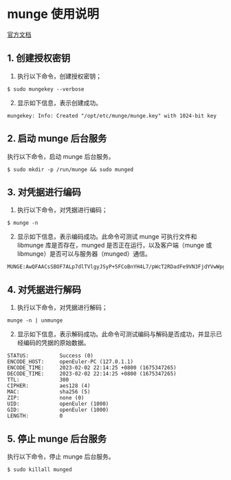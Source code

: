 # munge 使用说明

[官方文档](https://github.com/dun/munge/wiki)

## 1. 创建授权密钥

1. 执行以下命令，创建授权密钥；

```
$ sudo mungekey --verbose
```

2. 显示如下信息，表示创建成功。

```
mungekey: Info: Created "/opt/etc/munge/munge.key" with 1024-bit key
```

## 2. 启动 munge 后台服务

执行以下命令，启动 munge 后台服务。

```
$ sudo mkdir -p /run/munge && sudo munged
```

## 3. 对凭据进行编码

1. 执行以下命令，对凭据进行编码；

```
$ munge -n
```

2. 显示如下信息，表示编码成功。此命令可测试 munge 可执行文件和 libmunge 库是否存在，munged 是否正在运行，以及客户端（munge 或 libmunge）是否可以与服务器（munged）通信。

```
MUNGE:AwQFAACsSBOF7ALp7dlTVlgyJSyP+5FCoBnYH4L7/pWcT2RDadFe9VN3FjdYVwWpgFky6gjb6rLlUFmrRAYgbCkVegE6VOrHp0IiDISahhN7mJQv9dNhHmaiyUMRNIMzl/FivbI=:
```

## 4. 对凭据进行解码

1. 执行以下命令，对凭据进行解码；

```
munge -n | unmunge
```

2. 显示如下信息，表示解码成功。此命令可测试编码与解码是否成功，并显示已经编码的凭据的原始数据。

```
STATUS:          Success (0)
ENCODE_HOST:     openEuler-PC (127.0.1.1)
ENCODE_TIME:     2023-02-02 22:14:25 +0800 (1675347265)
DECODE_TIME:     2023-02-02 22:14:25 +0800 (1675347265)
TTL:             300
CIPHER:          aes128 (4)
MAC:             sha256 (5)
ZIP:             none (0)
UID:             openEuler (1000)
GID:             openEuler (1000)
LENGTH:          0
```

## 5. 停止 munge 后台服务

执行以下命令，停止 munge 后台服务。

```
$ sudo killall munged
```
